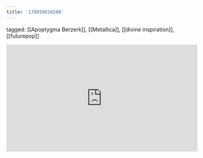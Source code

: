 ```yaml
---
title: '178850616588'
---
```

tagged: [[Apoptygma Berzerk]], [[Metallica]], [[divine inspiration]], [[futurepop]]
<iframe allow="accelerometer; autoplay; clipboard-write; encrypted-media; gyroscope; picture-in-picture" allowfullscreen="" frameborder="0" height="281" id="youtube_iframe" src="https://www.youtube.com/embed/gbUKItIhFns?feature=oembed&amp;enablejsapi=1&amp;origin=https://safe.txmblr.com&amp;wmode=opaque" width="500"></iframe>